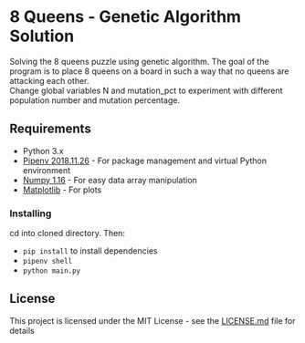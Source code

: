 # 8 Queens - Genetic Algorithm Solution

Solving the 8 queens puzzle using genetic algorithm. The goal of the program is to place 8 queens on a board in such a way that no queens are attacking each other.  
Change global variables N and mutation_pct to experiment with different population number and mutation percentage.

## Requirements

* Python 3.x
* [Pipenv 2018.11.26](https://docs.pipenv.org/en/latest/) - For package management and virtual Python environment
* [Numpy 1.16](https://www.numpy.org/) - For easy data array manipulation
* [Matplotlib](https://matplotlib.org/) - For plots

### Installing

cd into cloned directory. Then:

* `pip install` to install dependencies
* `pipenv shell`
* `python main.py`

## License

This project is licensed under the MIT License - see the [LICENSE.md](LICENSE.md) file for details